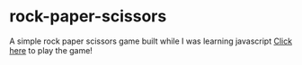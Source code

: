 # rock-paper-scissors
A simple rock paper scissors game built while I was learning javascript
[Click here](https://brij-desaii.github.io/rock-paper-scissors/) to play the game!

